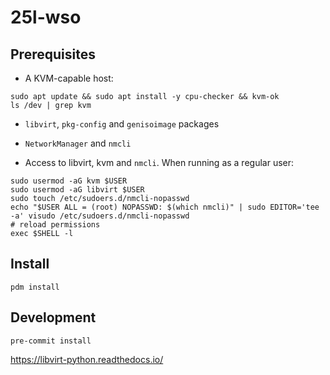 # 25l-wso

## Prerequisites

- A KVM-capable host:

```shell
sudo apt update && sudo apt install -y cpu-checker && kvm-ok
ls /dev | grep kvm
```

- `libvirt`, `pkg-config` and `genisoimage` packages
- `NetworkManager` and `nmcli`

- Access to libvirt, kvm and `nmcli`. When running as a regular user:

```shell
sudo usermod -aG kvm $USER
sudo usermod -aG libvirt $USER
sudo touch /etc/sudoers.d/nmcli-nopasswd
echo "$USER ALL = (root) NOPASSWD: $(which nmcli)" | sudo EDITOR='tee -a' visudo /etc/sudoers.d/nmcli-nopasswd
# reload permissions
exec $SHELL -l
```

## Install

```shell
pdm install
```

## Development

```shell
pre-commit install
```

https://libvirt-python.readthedocs.io/
